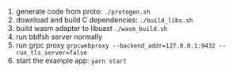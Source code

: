 1. generate code from proto: `./protogen.sh`
2. download and build C dependencies: `./build_libs.sh`
3. build wasm adapter to libuast `./wasm_build.sh`
4. run bblfsh server normally
5. run grpc proxy `grpcwebproxy --backend_addr=127.0.0.1:9432 --run_tls_server=false`
6. start the example app: `yarn start`
